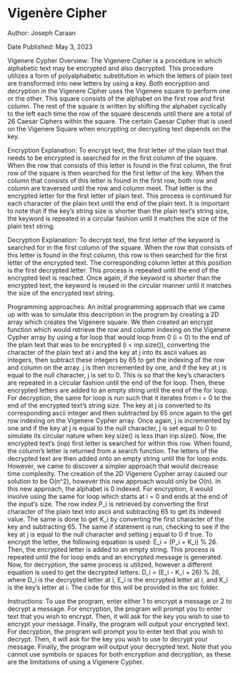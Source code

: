 # Vigenère Cipher 

Author: Joseph Caraan

Date Published: May 3, 2023

Vigenere Cypher Overview:
The Vigenere Cipher is a procedure in which alphabetic text may be encrypted and also decrypted. This procedure utilizes a form of polyalphabetic substitution in which the letters of plain text are transformed into new letters by using a key. Both encryption and decryption in the Vigenere Cipher uses the Vigenere square to perform one or the other. This square consists of the alphabet on the first row and first column. The rest of the square is written by shifting the alphabet cyclically to the left each time the row of the square descends until there are a total of 26 Caesar Ciphers within the square. The certain Caesar Cipher that is used on the Vigenere Square when encrypting or decrypting text depends on the key. 

Encryption Explanation:
To encrypt text, the first letter of the plain text that needs to be encrypted is searched for in the first column of the square. When the row that consists of this letter is found in the first column, the first row of the square is then searched for the first letter of the key. When the column that consists of this letter is found in the first row, both row and column are traversed until the row and column meet. That letter is the encrypted letter for the first letter of plain text. This process is continued for each character of the plain text until the end of the plain text. It is important to note that if the key’s string size is shorter than the plain text’s string size, the keyword is repeated in a circular fashion until it matches the size of the plain text string.

Decryption Explanation:
To decrypt text, the first letter of the keyword is searched for in the first column of the square. When the row that consists of this letter is found in the first column, this row is then searched for the first letter of the encrypted text. The corresponding column letter at this position is the first decrypted letter. This process is repeated until the end of the encrypted text is reached. Once again, if the keyword is shorter than the encrypted text, the keyword is reused in the circular manner until it matches the size of the encrypted text string.

Programming approaches:
An initial programming approach that we came up with was to simulate this description in the program by creating a 2D array which creates the Vigenere square. We then created an encrypt function which would retrieve the row and column indexing on the Vigenere Cypher array by using a for loop that would loop from 0 (i = 0) to the end of the plain text that was to be encrypted (i < inp.size()), converting the character of the plain text at i and the key at j into its ascii values as integers, then subtract these integers by 65 to get the indexing of the row and column on the array. j is then incremented by one, and if the key at j is equal to the null character, j is set to 0. This is so that the key’s characters are repeated in a circular fashion until the end of the for loop. Then, these encrypted letters are added to an empty string until the end of the for loop. For decryption, the same for loop is run such that it iterates from i = 0 to the end of the encrypted text’s string size. The key at j is converted to its corresponding ascii integer and then subtracted by 65 once again to the get row indexing on the Vigenere Cypher array. Once again, j is incremented by one and if the key at j is equal to the null character, j is set equal to 0 to simulate its circular nature when key.size() is less than inp.size(). Now, the encrypted text’s (inp) first letter is searched for within this row. When found, the column’s letter is returned from a search function. The letters of the decrypted text are then added onto an empty string until the for loop ends. 
However, we came to discover a simpler approach that would decrease time complexity. The creation of the 2D Vigenere Cypher array caused our solution to be O(n^2), however this new approach would only be O(n). In this new approach, the alphabet is 0 indexed. For encryption, it would involve using the same for loop which starts at i = 0 and ends at the end of the input’s size. The row index P_i is retrieved by converting the first character of the plain text into ascii and subtracting 65 to get its indexed value. The same is done to get K_i by converting the first character of the key and subtracting 65. The same if statement is run, checking to see if the key at j is equal to the null character and setting j equal to 0 if true. To encrypt the letter, the following equation is used:  E_i = (P_i + K_i) % 26. Then, the encrypted letter is added to an empty string. This process is repeated until the for loop ends and an encrypted message is generated. Now, for decryption, the same process is utilized, however a different equation is used to get the decrypted letters: D_i = (E_i - K_i + 26) % 26, where D_i is the decrypted letter at i, E_i is the encrypted letter at i, and K_i is the key’s letter at i. The code for this will be provided in the src folder.

Instructions:
To use the program, enter either 1 to encrypt a message or 2 to decrypt a message. For encryption, the program will prompt you to enter text that you wish to encrypt. Then, it will ask for the key you wish to use to encrypt your message. Finally, the program will output your encrypted text. For decryption, the program will prompt you to enter text that you wish to decrypt. Then, it will ask for the key you wish to use to decrypt your message. Finally, the program will output your decrypted text.
Note that you cannot use symbols or spaces for both encryption and decryption, as these are the limitations of using a Vigenere Cypher.


